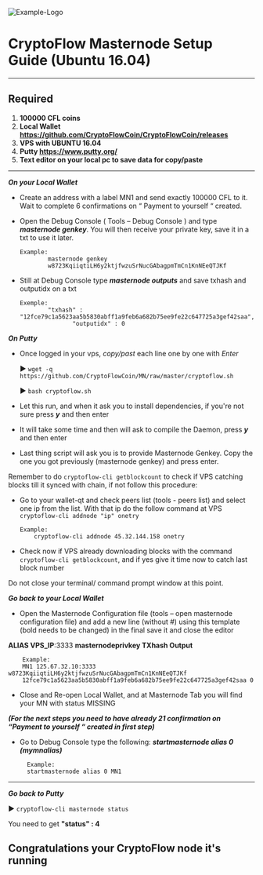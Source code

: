 ![Example-Logo](https://cdn.discordapp.com/attachments/818812472441700382/818944537686310959/cryptoflow-logo--with-text-transparent-500x500.png)

# CryptoFlow Masternode Setup Guide (Ubuntu 16.04)
***
## Required
1) **100000 CFL coins**
2) **Local Wallet https://github.com/CryptoFlowCoin/CryptoFlowCoin/releases**
3) **VPS with UBUNTU 16.04**
4) **Putty https://www.putty.org/**
5) **Text editor on your local pc to save data for copy/paste**
***

***On your Local Wallet***
* Create an address with a label MN1 and send exactly 100000 CFL to it. Wait to complete 6 confirmations on “ Payment to yourself “ created.

* Open the Debug Console ( Tools – Debug Console ) and type ***masternode genkey***.
You will then receive your private key, save it in a txt to use it later.
  ```
  Example:
          masternode genkey
          w8723KqiiqtiLH6y2ktjfwzuSrNucGAbagpmTmCn1KnNEeQTJKf
* Still at Debug Console type ***masternode outputs*** and save txhash and outputidx on a txt
  ```
  Exemple:
          "txhash" : "12fce79c1a5623aa5b5830abff1a9feb6a682b75ee9fe22c647725a3gef42saa",
		         "outputidx" : 0

***On Putty***

* Once logged in your vps, *copy/past* each line one by one with *Enter*

	:arrow_forward: `wget -q https://github.com/CryptoFlowCoin/MN/raw/master/cryptoflow.sh`

	:arrow_forward: `bash cryptoflow.sh`


* Let this run, and when it ask you to install dependencies, if you're not sure press ***y*** and then enter

* It will take some time and then will ask to compile the Daemon, press ***y*** and then enter 

* Last thing script will ask you is to provide Masternode Genkey. Copy the one you got previously (masternode genkey) and press enter.

Remember to do `cryptoflow-cli getblockcount` to check if VPS catching blocks till it synced with chain, if not follow this procedure:

* Go to your wallet-qt and check peers list (tools - peers list) and select one ip from the list. With that ip do the follow command at VPS `cryptoflow-cli addnode "ip" onetry`

      Example:
		  cryptoflow-cli addnode 45.32.144.158 onetry
    
* Check now if VPS already downloading blocks with the command `cryptoflow-cli getblockcount`, and if yes give it time now to catch last block number 

Do not close your terminal/ command prompt window at this point.

***Go back to your Local Wallet***

* Open the Masternode Configuration file (tools – open masternode configuration file) and add a new line (without #) using this template (bold needs to be changed) in the final save it and close the editor

**ALIAS VPS_IP**:3333 **masternodeprivkey TXhash Output**

		Example:
		MN1 125.67.32.10:3333 w8723KqiiqtiLH6y2ktjfwzuSrNucGAbagpmTmCn1KnNEeQTJKf
		12fce79c1a5623aa5b5830abff1a9feb6a682b75ee9fe22c647725a3gef42saa 0

* Close and Re-open Local Wallet, and at Masternode Tab you will find your MN with status MISSING

***(For the next steps you need to have already 21 confirmation on “Payment to yourself “ created in first step)***

* Go to Debug Console type the following: ***startmasternode alias 0 (mymnalias)***

		Example:
		startmasternode alias 0 MN1
***

***Go back to Putty***

   :arrow_forward: `cryptoflow-cli masternode status`

You need to get **"status" : 4**

## Congratulations your CryptoFlow node it's running
